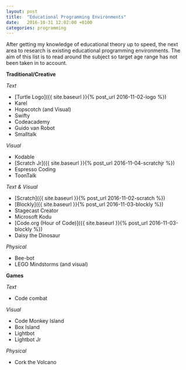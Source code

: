 ```yaml
---
layout: post
title:  "Educational Programming Environments"
date:   2016-10-31 12:02:00 +0100
categories: programming
---
```


After getting my knowledge of educational theory up to speed, the next area to research is existing educational programming environments. The aim of this list is to read around the subject so target age range has not been taken in to account.

**Traditional/Creative**

*Text*

- [Turtle Logo]({{ site.baseurl }}{% post_url 2016-11-02-logo %})
- Karel
- Hopscotch (and Visual)
- Swifty
- Codeacademy
- Guido van Robot
- Smalltalk

*Visual*

- Kodable
- [Scratch Jr]({{ site.baseurl }}{% post_url 2016-11-04-scratchjr %})
- Espresso Coding
- ToonTalk

*Text & Visual*

- [Scratch]({{ site.baseurl }}{% post_url 2016-11-02-scratch %})
- [Blockly]({{ site.baseurl }}{% post_url 2016-11-03-blockly %})
- Stagecast Creator
- Microsoft Kodu
- [Code.org (Hour of Code)]({{ site.baseurl }}{% post_url 2016-11-03-blockly %})
- Daisy the Dinosaur

*Physical*

- Bee-bot
- LEGO Mindstorms (and visual)

**Games**

*Text*

- Code combat

*Visual*

- Code Monkey Island
- Box Island
- Lightbot
- Lightbot Jr

*Physical*

- Cork the Volcano
